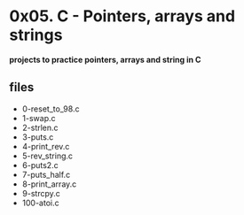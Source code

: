 # 0x05. C - Pointers, arrays and strings

**projects to practice pointers, arrays and string in C**

## files

- 0-reset_to_98.c
- 1-swap.c
- 2-strlen.c
- 3-puts.c
- 4-print_rev.c
- 5-rev_string.c
- 6-puts2.c
- 7-puts_half.c
- 8-print_array.c
- 9-strcpy.c
- 100-atoi.c

